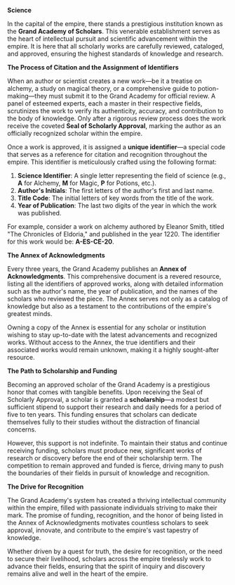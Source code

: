 **Science**

In the capital of the empire, there stands a prestigious institution known as the **Grand Academy of Scholars**. This venerable establishment serves as the heart of intellectual pursuit and scientific advancement within the empire. It is here that all scholarly works are carefully reviewed, cataloged, and approved, ensuring the highest standards of knowledge and research.

**The Process of Citation and the Assignment of Identifiers**

When an author or scientist creates a new work—be it a treatise on alchemy, a study on magical theory, or a comprehensive guide to potion-making—they must submit it to the Grand Academy for official review. A panel of esteemed experts, each a master in their respective fields, scrutinizes the work to verify its authenticity, accuracy, and contribution to the body of knowledge. Only after a rigorous review process does the work receive the coveted **Seal of Scholarly Approval**, marking the author as an officially recognized scholar within the empire.

Once a work is approved, it is assigned a **unique identifier**—a special code that serves as a reference for citation and recognition throughout the empire. This identifier is meticulously crafted using the following format:

1. **Science Identifier**: A single letter representing the field of science (e.g., **A** for Alchemy, **M** for Magic, **P** for Potions, etc.).
2. **Author's Initials**: The first letters of the author's first and last name.
3. **Title Code**: The initial letters of key words from the title of the work.
4. **Year of Publication**: The last two digits of the year in which the work was published.

For example, consider a work on alchemy authored by Eleanor Smith, titled "The Chronicles of Eldoria," and published in the year 1220. The identifier for this work would be: **A-ES-CE-20**.

**The Annex of Acknowledgments**

Every three years, the Grand Academy publishes an **Annex of Acknowledgments**. This comprehensive document is a revered resource, listing all the identifiers of approved works, along with detailed information such as the author's name, the year of publication, and the names of the scholars who reviewed the piece. The Annex serves not only as a catalog of knowledge but also as a testament to the contributions of the empire's greatest minds.

Owning a copy of the Annex is essential for any scholar or institution wishing to stay up-to-date with the latest advancements and recognized works. Without access to the Annex, the true identifiers and their associated works would remain unknown, making it a highly sought-after resource.

**The Path to Scholarship and Funding**

Becoming an approved scholar of the Grand Academy is a prestigious honor that comes with tangible benefits. Upon receiving the Seal of Scholarly Approval, a scholar is granted a **scholarship**—a modest but sufficient stipend to support their research and daily needs for a period of five to ten years. This funding ensures that scholars can dedicate themselves fully to their studies without the distraction of financial concerns.

However, this support is not indefinite. To maintain their status and continue receiving funding, scholars must produce new, significant works of research or discovery before the end of their scholarship term. The competition to remain approved and funded is fierce, driving many to push the boundaries of their fields in pursuit of knowledge and recognition.

**The Drive for Recognition**

The Grand Academy's system has created a thriving intellectual community within the empire, filled with passionate individuals striving to make their mark. The promise of funding, recognition, and the honor of being listed in the Annex of Acknowledgments motivates countless scholars to seek approval, innovate, and contribute to the empire's vast tapestry of knowledge.

Whether driven by a quest for truth, the desire for recognition, or the need to secure their livelihood, scholars across the empire tirelessly work to advance their fields, ensuring that the spirit of inquiry and discovery remains alive and well in the heart of the empire.